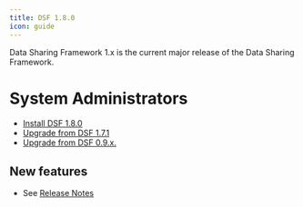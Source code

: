 ```yaml
---
title: DSF 1.8.0
icon: guide
---
```


Data Sharing Framework 1.x is the current major release of the Data Sharing Framework.

# System Administrators

- [Install DSF 1.8.0](install)
- [Upgrade from DSF 1.7.1](upgrade-from-1)
- [Upgrade from DSF 0.9.x.](upgrade-from-0)


## New features
- See [Release Notes](https://github.com/datasharingframework/dsf/releases/tag/v1.8.0)

<!--
This breaks the page with a 
Hydration completed but contains mismatches.
error
<releas-notes  path="release-notes.md" />
-->
